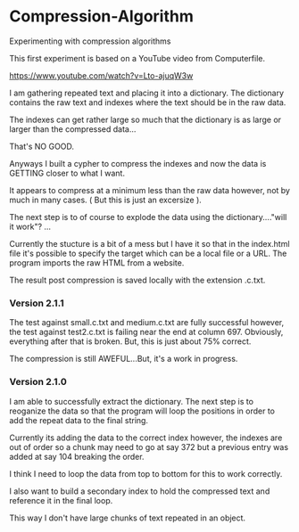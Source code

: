 # Compression-Algorithm
Experimenting with compression algorithms

This first experiment is based on a YouTube video from Computerfile.

https://www.youtube.com/watch?v=Lto-ajuqW3w

I am gathering repeated text and placing it into a dictionary.
The dictionary contains the raw text and indexes where the text should be in the raw data.

The indexes can get rather large so much that the dictionary is as large or larger than the compressed data...

That's NO GOOD.

Anyways I built a cypher to compress the indexes and now the data is GETTING closer to what I want.

It appears to compress at a minimum less than the raw data however, not by much in many cases. ( But this is just an excersize ).

The next step is to of course to explode the data using the dictionary...."will it work"? ...

Currently the stucture is a bit of a mess but I have it so that in the index.html file it's possible to specify the target which can be a local file or a URL. The program imports the raw HTML from a website.

The result post compression is saved locally with the extension .c.txt.

### Version 2.1.1 ###

The test against small.c.txt and medium.c.txt are fully successful however, the test against test2.c.txt is failing near the end at column 697. Obviously, everything after that is broken. But, this is just about 75% correct.

The compression is still AWEFUL...But, it's a work in progress.

### Version 2.1.0 ###

I am able to successfully extract the dictionary. The next step is to reoganize the data so that the program will loop the positions in order to add the repeat data to the final string.

Currently its adding the data to the correct index however, the indexes are out of order so a chunk may need to go at say 372 but a previous entry was added at say 104 breaking the order.

I think I need to loop the data from top to bottom for this to work correctly.

I also want to build a secondary index to hold the compressed text and reference it in the final loop.

This way I don't have large chunks of text repeated in an object.
